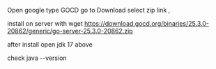 Open google type GOCD go to Download select zip link ,

install on server with wget https://download.gocd.org/binaries/25.3.0-20862/generic/go-server-25.3.0-20862.zip

after install open jdk 17 above

check java --version
